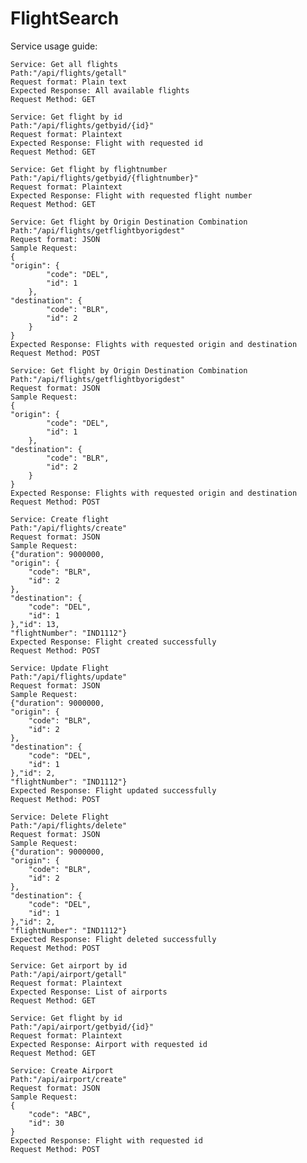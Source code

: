 # FlightSearch

Service usage guide:

	Service: Get all flights
	Path:"/api/flights/getall"
	Request format: Plain text
	Expected Response: All available flights
	Request Method: GET

	Service: Get flight by id
	Path:"/api/flights/getbyid/{id}"
	Request format: Plaintext
	Expected Response: Flight with requested id
	Request Method: GET

	Service: Get flight by flightnumber
	Path:"/api/flights/getbyid/{flightnumber}"
	Request format: Plaintext
	Expected Response: Flight with requested flight number
	Request Method: GET
	
	Service: Get flight by Origin Destination Combination
	Path:"/api/flights/getflightbyorigdest"
	Request format: JSON
	Sample Request:
	{
    "origin": {
            "code": "DEL",
            "id": 1
        },
    "destination": {
            "code": "BLR",
            "id": 2
        }
	}
	Expected Response: Flights with requested origin and destination
	Request Method: POST
	
	Service: Get flight by Origin Destination Combination
	Path:"/api/flights/getflightbyorigdest"
	Request format: JSON
	Sample Request:
	{
    "origin": {
            "code": "DEL",
            "id": 1
        },
    "destination": {
            "code": "BLR",
            "id": 2
        }
	}
	Expected Response: Flights with requested origin and destination
	Request Method: POST
	
	Service: Create flight
	Path:"/api/flights/create"
	Request format: JSON
	Sample Request:
	{"duration": 9000000,
    "origin": {
        "code": "BLR",
        "id": 2
    },
    "destination": {
        "code": "DEL",
        "id": 1
    },"id": 13,
    "flightNumber": "IND1112"}
	Expected Response: Flight created successfully
	Request Method: POST
	
	Service: Update Flight
	Path:"/api/flights/update"
	Request format: JSON
	Sample Request:
	{"duration": 9000000,
    "origin": {
        "code": "BLR",
        "id": 2
    },
    "destination": {
        "code": "DEL",
        "id": 1
    },"id": 2,
    "flightNumber": "IND1112"}
	Expected Response: Flight updated successfully
	Request Method: POST
	
	Service: Delete Flight
	Path:"/api/flights/delete"
	Request format: JSON
	Sample Request:
	{"duration": 9000000,
    "origin": {
        "code": "BLR",
        "id": 2
    },
    "destination": {
        "code": "DEL",
        "id": 1
    },"id": 2,
    "flightNumber": "IND1112"}
	Expected Response: Flight deleted successfully
	Request Method: POST
	
	Service: Get airport by id
	Path:"/api/airport/getall"
	Request format: Plaintext
	Expected Response: List of airports
	Request Method: GET
	
	Service: Get flight by id
	Path:"/api/airport/getbyid/{id}"
	Request format: Plaintext
	Expected Response: Airport with requested id
	Request Method: GET
	
	Service: Create Airport
	Path:"/api/airport/create"
	Request format: JSON
	Sample Request:
	{
        "code": "ABC",
        "id": 30
	}    
	Expected Response: Flight with requested id
	Request Method: POST